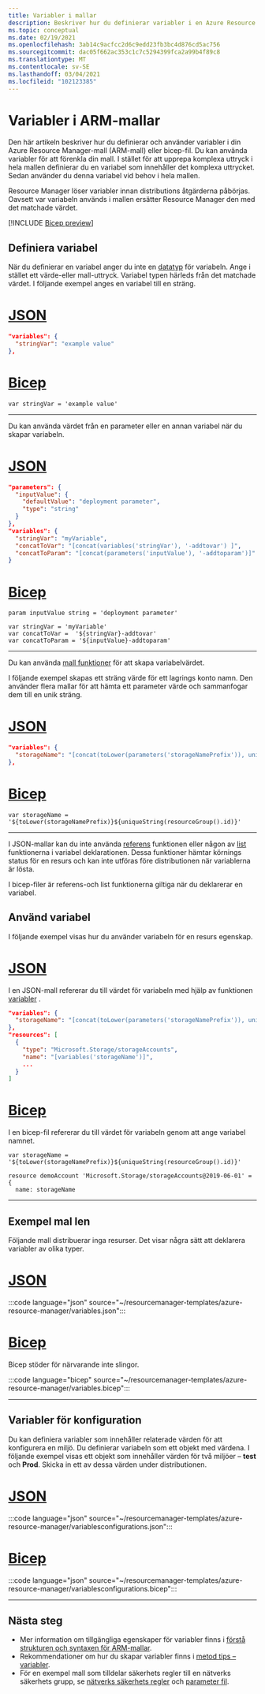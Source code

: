 ```yaml
---
title: Variabler i mallar
description: Beskriver hur du definierar variabler i en Azure Resource Manager mall (ARM-mall) och bicep-fil.
ms.topic: conceptual
ms.date: 02/19/2021
ms.openlocfilehash: 3ab14c9acfcc2d6c9edd23fb3bc4d876cd5ac756
ms.sourcegitcommit: dac05f662ac353c1c7c5294399fca2a99b4f89c8
ms.translationtype: MT
ms.contentlocale: sv-SE
ms.lasthandoff: 03/04/2021
ms.locfileid: "102123385"
---
```

# <a name="variables-in-arm-templates"></a>Variabler i ARM-mallar

Den här artikeln beskriver hur du definierar och använder variabler i din Azure Resource Manager-mall (ARM-mall) eller bicep-fil. Du kan använda variabler för att förenkla din mall. I stället för att upprepa komplexa uttryck i hela mallen definierar du en variabel som innehåller det komplexa uttrycket. Sedan använder du denna variabel vid behov i hela mallen.

Resource Manager löser variabler innan distributions åtgärderna påbörjas. Oavsett var variabeln används i mallen ersätter Resource Manager den med det matchade värdet.

[!INCLUDE [Bicep preview](../../../includes/resource-manager-bicep-preview.md)]

## <a name="define-variable"></a>Definiera variabel

När du definierar en variabel anger du inte en [datatyp](data-types.md) för variabeln. Ange i stället ett värde-eller mall-uttryck. Variabel typen härleds från det matchade värdet. I följande exempel anges en variabel till en sträng.

# <a name="json"></a>[JSON](#tab/json)

```json
"variables": {
  "stringVar": "example value"
},
```

# <a name="bicep"></a>[Bicep](#tab/bicep)

```bicep
var stringVar = 'example value'
```

---

Du kan använda värdet från en parameter eller en annan variabel när du skapar variabeln.

# <a name="json"></a>[JSON](#tab/json)

```json
"parameters": {
  "inputValue": {
    "defaultValue": "deployment parameter",
    "type": "string"
  }
},
"variables": {
  "stringVar": "myVariable",
  "concatToVar": "[concat(variables('stringVar'), '-addtovar') ]",
  "concatToParam": "[concat(parameters('inputValue'), '-addtoparam')]"
}
```

# <a name="bicep"></a>[Bicep](#tab/bicep)

```bicep
param inputValue string = 'deployment parameter'

var stringVar = 'myVariable'
var concatToVar =  '${stringVar}-addtovar'
var concatToParam = '${inputValue}-addtoparam'
```

---

Du kan använda [mall funktioner](template-functions.md) för att skapa variabelvärdet.

I följande exempel skapas ett sträng värde för ett lagrings konto namn. Den använder flera mallar för att hämta ett parameter värde och sammanfogar dem till en unik sträng.

# <a name="json"></a>[JSON](#tab/json)

```json
"variables": {
  "storageName": "[concat(toLower(parameters('storageNamePrefix')), uniqueString(resourceGroup().id))]"
},
```

# <a name="bicep"></a>[Bicep](#tab/bicep)

```bicep
var storageName = '${toLower(storageNamePrefix)}${uniqueString(resourceGroup().id)}'
```

---

I JSON-mallar kan du inte använda [referens](template-functions-resource.md#reference) funktionen eller någon av [list](template-functions-resource.md#list) funktionerna i variabel deklarationen. Dessa funktioner hämtar körnings status för en resurs och kan inte utföras före distributionen när variablerna är lösta.

I bicep-filer är referens-och list funktionerna giltiga när du deklarerar en variabel.

## <a name="use-variable"></a>Använd variabel

I följande exempel visas hur du använder variabeln för en resurs egenskap.

# <a name="json"></a>[JSON](#tab/json)

I en JSON-mall refererar du till värdet för variabeln med hjälp av funktionen [variabler](template-functions-deployment.md#variables) .

```json
"variables": {
  "storageName": "[concat(toLower(parameters('storageNamePrefix')), uniqueString(resourceGroup().id))]"
},
"resources": [
  {
    "type": "Microsoft.Storage/storageAccounts",
    "name": "[variables('storageName')]",
    ...
  }
]
```

# <a name="bicep"></a>[Bicep](#tab/bicep)

I en bicep-fil refererar du till värdet för variabeln genom att ange variabel namnet.

```bicep
var storageName = '${toLower(storageNamePrefix)}${uniqueString(resourceGroup().id)}'

resource demoAccount 'Microsoft.Storage/storageAccounts@2019-06-01' = {
  name: storageName
```

---

## <a name="example-template"></a>Exempel mal len

Följande mall distribuerar inga resurser. Det visar några sätt att deklarera variabler av olika typer.

# <a name="json"></a>[JSON](#tab/json)

:::code language="json" source="~/resourcemanager-templates/azure-resource-manager/variables.json":::

# <a name="bicep"></a>[Bicep](#tab/bicep)

Bicep stöder för närvarande inte slingor.

:::code language="bicep" source="~/resourcemanager-templates/azure-resource-manager/variables.bicep":::

---

## <a name="configuration-variables"></a>Variabler för konfiguration

Du kan definiera variabler som innehåller relaterade värden för att konfigurera en miljö. Du definierar variabeln som ett objekt med värdena. I följande exempel visas ett objekt som innehåller värden för två miljöer – **test** och **Prod**. Skicka in ett av dessa värden under distributionen.

# <a name="json"></a>[JSON](#tab/json)

:::code language="json" source="~/resourcemanager-templates/azure-resource-manager/variablesconfigurations.json":::

# <a name="bicep"></a>[Bicep](#tab/bicep)

:::code language="json" source="~/resourcemanager-templates/azure-resource-manager/variablesconfigurations.bicep":::

---

## <a name="next-steps"></a>Nästa steg

* Mer information om tillgängliga egenskaper för variabler finns i [förstå strukturen och syntaxen för ARM-mallar](template-syntax.md).
* Rekommendationer om hur du skapar variabler finns i [metod tips – variabler](template-best-practices.md#variables).
* För en exempel mall som tilldelar säkerhets regler till en nätverks säkerhets grupp, se [nätverks säkerhets regler](https://github.com/Azure/azure-docs-json-samples/blob/master/azure-resource-manager/multipleinstance/multiplesecurityrules.json) och [parameter fil](https://github.com/Azure/azure-docs-json-samples/blob/master/azure-resource-manager/multipleinstance/multiplesecurityrules.parameters.json).
